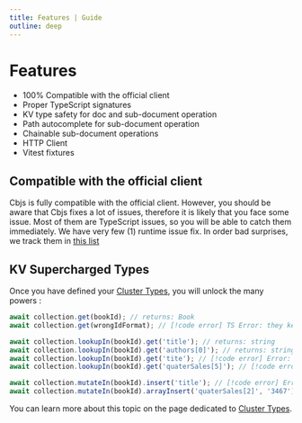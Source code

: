 ```yaml
---
title: Features | Guide
outline: deep
---
```


# Features

- 100% Compatible with the official client
- Proper TypeScript signatures
- KV type safety for doc and sub-document operation
- Path autocomplete for sub-document operation
- Chainable sub-document operations
- HTTP Client
- Vitest fixtures


## Compatible with the official client

Cbjs is fully compatible with the official client.
However, you should be aware that Cbjs fixes a lot of issues, therefore it is likely that you face some issue.
Most of them are TypeScript issues, so you will be able to catch them immediately.
We have very few (1) runtime issue fix. In order bad surprises, we track them in [this list](runtime-fixes)

## KV Supercharged Types

Once you have defined your [Cluster Types](cluster-types), you will unlock the many powers :

```ts
await collection.get(bookId); // returns: Book
await collection.get(wrongIdFormat); // [!code error] TS Error: they key doesn't match declared keys in the collection

await collection.lookupIn(bookId).get('title'); // returns: string
await collection.lookupIn(bookId).get('authors[0]'); // returns: string
await collection.lookupIn(bookId).get('tite'); // [!code error] Error: invalid key
await collection.lookupIn(bookId).get('quaterSales[5]'); // [!code error] Error: quaterSales is a tuple with 4 members maximum

await collection.mutateIn(bookId).insert('title'); // [!code error] Error: `title` is a required property, so it already exist 
await collection.mutateIn(bookId).arrayInsert('quaterSales[2]', '3467'); // [!code error] Error: invalid value. `quaterSales` is a tuple of numbers
```

You can learn more about this topic on the page dedicated to [Cluster Types](cluster-types).
